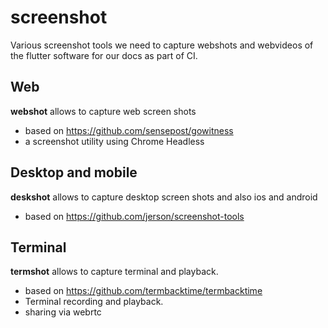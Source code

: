 # screenshot

Various screenshot tools we need to capture webshots and webvideos of the flutter software for our docs as part of CI.

## Web

**webshot** allows to capture web screen shots

- based on https://github.com/sensepost/gowitness
- a screenshot utility using Chrome Headless

## Desktop and mobile

**deskshot** allows to capture desktop screen shots and also ios and android

- based on https://github.com/jerson/screenshot-tools

## Terminal

**termshot** allows to capture terminal and playback.

- based on https://github.com/termbacktime/termbacktime
- Terminal recording and playback.
- sharing via webrtc